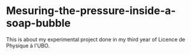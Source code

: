 # Mesuring-the-pressure-inside-a-soap-bubble
This is about my experimental project done in my third year of Licence de Physique à l'UBO.
